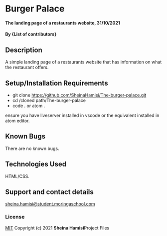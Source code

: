 # Burger Palace
#### The landing page of a restaurants website, 31/10/2021
#### By **{List of contributors}**
## Description
A simple landing page of a restaurants website that has information on what the restaurant offers.
## Setup/Installation Requirements
* git clone https://github.com/SheinaHamisi/The-burger-palace.git
* cd /cloned path/The-burger-palace
* code . or atom .

ensure you have liveserver installed in vscode or the equivalent installed in atom editor.
## Known Bugs
There are no known bugs.
## Technologies Used
HTML/CSS.
## Support and contact details
sheina.hamisi@student.moringaschool.com
### License
[MIT](license.txt)
Copyright (c) 2021 **Sheina Hamisi**Project Files